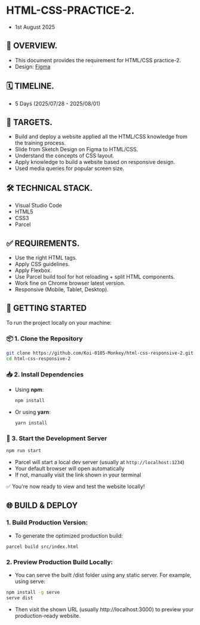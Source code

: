 # HTML-CSS-PRACTICE-2.

* 1st August 2025

## 📄 OVERVIEW.

* This document provides the requirement for HTML/CSS practice-2.
* Design: [Figma](https://www.figma.com/design/9aPJdY3orCNKE0qzLsWkxo/Responsive-Web-Design-in-Figma?node-id=206-173&p=f)

## 🗓 TIMELINE.

* 5 Days (2025/07/28 - 2025/08/01)

## 🎯 TARGETS.

* Build and deploy a website applied all the HTML/CSS knowledge from the training process.
* Slide from Sketch Design on Figma to HTML/CSS.
* Understand the concepts of CSS layout.
* Apply knowledge to build a website based on responsive design.
* Used media queries for popular screen size.

## 🛠 TECHNICAL STACK.

* Visual Studio Code
* HTML5
* CSS3
* Parcel

## ✅ REQUIREMENTS.

* Use the right HTML tags.
* Apply CSS guidelines.
* Apply Flexbox.
* Use Parcel build tool for hot reloading + split HTML components.
* Work fine on Chrome browser latest version.
* Responsive (Mobile, Tablet, Desktop).


## 🚀 GETTING STARTED

To run the project locally on your machine:

### 📦 1. Clone the Repository

```bash
git clone https://github.com/Koi-0105-Monkey/html-css-responsive-2.git
cd html-css-responsive-2
```

### 📥 2. Install Dependencies

* Using **npm**:

  ```bash
  npm install
  ```

* Or using **yarn**:

  ```bash
  yarn install
  ```

### 🔧 3. Start the Development Server

```bash
npm run start
```

* Parcel will start a local dev server (usually at `http://localhost:1234`)
* Your default browser will open automatically
* If not, manually visit the link shown in your terminal

✅ You're now ready to view and test the website locally!

## 🌐 BUILD & DEPLOY

### 1. Build Production Version:
* To generate the optimized production build:
```bash
parcel build src/index.html
```

### 2. Preview Production Build Locally:
* You can serve the built /dist folder using any static server. For example, using serve:
```bash
npm install -g serve
serve dist
```

* Then visit the shown URL (usually http://localhost:3000) to preview your production-ready website.
